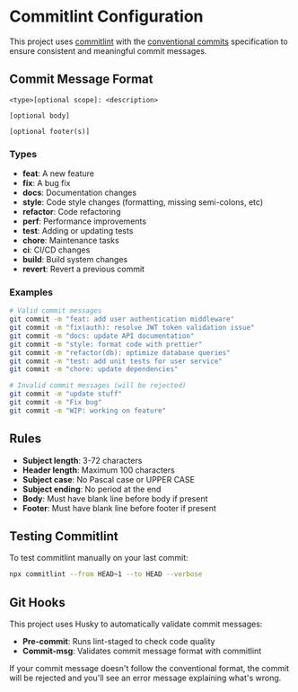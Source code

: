 # Commitlint Configuration

This project uses [commitlint](https://commitlint.js.org/) with the
[conventional commits](https://www.conventionalcommits.org/)
specification to ensure consistent and meaningful commit messages.

## Commit Message Format

```text
<type>[optional scope]: <description>

[optional body]

[optional footer(s)]
```

### Types

-   **feat**: A new feature
-   **fix**: A bug fix
-   **docs**: Documentation changes
-   **style**: Code style changes (formatting, missing semi-colons,
    etc)
-   **refactor**: Code refactoring
-   **perf**: Performance improvements
-   **test**: Adding or updating tests
-   **chore**: Maintenance tasks
-   **ci**: CI/CD changes
-   **build**: Build system changes
-   **revert**: Revert a previous commit

### Examples

```bash
# Valid commit messages
git commit -m "feat: add user authentication middleware"
git commit -m "fix(auth): resolve JWT token validation issue"
git commit -m "docs: update API documentation"
git commit -m "style: format code with prettier"
git commit -m "refactor(db): optimize database queries"
git commit -m "test: add unit tests for user service"
git commit -m "chore: update dependencies"

# Invalid commit messages (will be rejected)
git commit -m "update stuff"
git commit -m "Fix bug"
git commit -m "WIP: working on feature"
```

## Rules

-   **Subject length**: 3-72 characters
-   **Header length**: Maximum 100 characters
-   **Subject case**: No Pascal case or UPPER CASE
-   **Subject ending**: No period at the end
-   **Body**: Must have blank line before body if present
-   **Footer**: Must have blank line before footer if present

## Testing Commitlint

To test commitlint manually on your last commit:

```bash
npx commitlint --from HEAD~1 --to HEAD --verbose
```

## Git Hooks

This project uses Husky to automatically validate commit messages:

-   **Pre-commit**: Runs lint-staged to check code quality
-   **Commit-msg**: Validates commit message format with commitlint

If your commit message doesn't follow the conventional format, the
commit will be rejected and you'll see an error message explaining
what's wrong.
